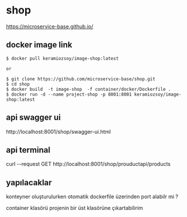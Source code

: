 # shop

https://microservice-base.github.io/


## docker image link
```
$ docker pull keramiozsoy/image-shop:latest

or 

$ git clone https://github.com/microservice-base/shop.git
$ cd shop 
$ docker build  -t image-shop  -f container/docker/Dockerfile .
$ docker run -d --name project-shop -p 8001:8001 keramiozsoy/image-shop:latest

```

## api swagger ui

http://localhost:8001/shop/swagger-ui.html

## api terminal

curl --request GET http://localhost:8001/shop/prouductapi/products


## yapılacaklar
konteyner oluşturulurken otomatik dockerfile üzerinden port alabilr mi ?

container klasörü projenin bir üst klasörüne çıkartabilirim
